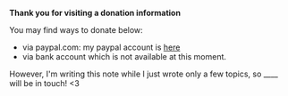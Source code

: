 **Thank you for visiting a donation information**

You may find ways to donate below:
- via paypal.com: my paypal account is [here](https://amaiesc.github.io/study_r/paypal.html)
- via bank account which is not available at this moment.

However, I'm writing this note while I just wrote only a few topics, so ____ will be in touch! <3
